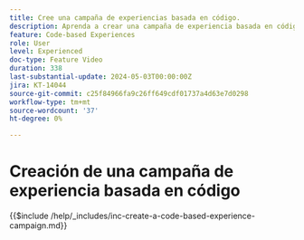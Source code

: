 ```yaml
---
title: Cree una campaña de experiencias basada en código.
description: Aprenda a crear una campaña de experiencia basada en código para escalar la personalización con compatibilidad con métodos de implementación del lado del servidor, basados en API o en SDK para integrarse sin problemas con entornos de desarrollo.
feature: Code-based Experiences
role: User
level: Experienced
doc-type: Feature Video
duration: 338
last-substantial-update: 2024-05-03T00:00:00Z
jira: KT-14044
source-git-commit: c25f84966fa9c26ff649cdf01737a4d63e7d0298
workflow-type: tm+mt
source-wordcount: '37'
ht-degree: 0%

---
```



# Creación de una campaña de experiencia basada en código

{{$include /help/_includes/inc-create-a-code-based-experience-campaign.md}}
